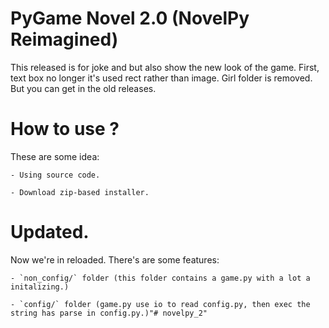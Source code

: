 # PyGame Novel 2.0 (NovelPy Reimagined)
This released is for joke and but also show the new look of the game. First, text box no longer it's used rect rather than
image. Girl folder is removed. But you can get in the old releases.

# How to use ?
These are some idea:

    - Using source code.

    - Download zip-based installer.

# Updated.

Now we're in reloaded. There's are some features:

    - `non_config/` folder (this folder contains a game.py with a lot a initalizing.)
    
    - `config/` folder (game.py use io to read config.py, then exec the string has parse in config.py.)"# novelpy_2" 
